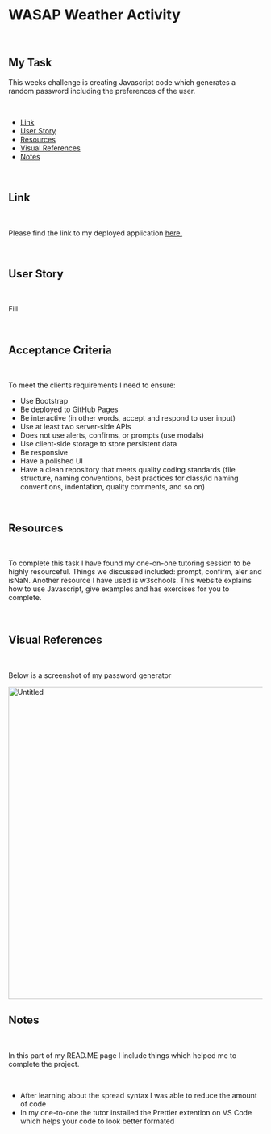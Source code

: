 # <h1>WASAP Weather Activity </h1>
  <br/>
 <h2>My Task</h2> 
   <p>This weeks challenge is creating Javascript code which generates a random password including the preferences of the user.</p>
  
 <br/>
  <ul>
    <li><a href="https://github.com/tyrkgithub/Weather-Activity-Suggester-/blob/main/README.md#link">Link</a></li>
    <li><a href="https://github.com/tyrkgithubWeather-Activity-Suggester-/blob/main/README.md#acceptance-criteria">User Story</a></li>
    <li><a href="https://github.com/tyrkgithub/Weather-Activity-Suggester-/blob/main/README.md#resources">Resources</a></li>
    <li><a href="https://github.com/tyrkgithub/Weather-Activity-Suggester-/blob/main/README.md#visual-references">Visual References</a></li>
    <li><a href="https://github.com/tyrkgithub/Weather-Activity-Suggester-/blob/main/README.md#notes">Notes</a></li>
  
  </ul>
  <br/>
  
 <h2>Link</h2>
  
  <br/>
  
  <p> Please find the link to my deployed application <a href="https://tyrkgithub.github.io/Password-Generator">here.</a> </p>
  
  <br/>
  
 <h2>User Story</h2>
  
  <br/>
  
  <p>Fill<br/>
  </p>
  
  <br/>
  
<h2>Acceptance Criteria</h2>

  <br/>
  
  <p>To meet the clients requirements I need to ensure:</p>
  
  <ul>
  <li>Use Bootstrap</li>
<li>Be deployed to GitHub Pages</li>
<li>Be interactive (in other words, accept and respond to user input)</li>
<li>Use at least two server-side APIs</li>
<li>Does not use alerts, confirms, or prompts (use modals)</li>
<li>Use client-side storage to store persistent data</li>
<li>Be responsive</li>
<li>Have a polished UI</li>
<li>Have a clean repository that meets quality coding standards (file structure, naming conventions, best practices for class/id naming conventions, indentation, quality comments, and so on)</li>

  </ul>
  
  <br/>

<h2>Resources</h2>

  <br/>
 
  <p>To complete this task I have found my one-on-one tutoring session to be highly resourceful. Things we discussed included: prompt, confirm, aler and isNaN. Another resource I have used is w3schools. This website explains how to use Javascript, give examples and has exercises for you to complete.<br/>
 <br/>
  
  <br/>

 <h2>Visual References</h2>
 
  <br/>

  <p>Below is a screenshot of my password generator</p> 
  
 <img width="618" alt="Untitled" src="https://user-images.githubusercontent.com/118772733/213035860-4433d3c7-b69f-4a95-933a-7bda46f9b922.png">


  <br/>
   
 <h2>Notes</h2>
 

  <br/>
  
  <p>In this part of my READ.ME page I include things which helped me to complete the project.</p>
  
  <br/>
  
  <ul>
   <li>After learning about the spread syntax I was able to reduce the amount of code</li>
   <li>In my one-to-one the tutor installed the Prettier extention on VS Code which helps your code to look better formated</li>

   

